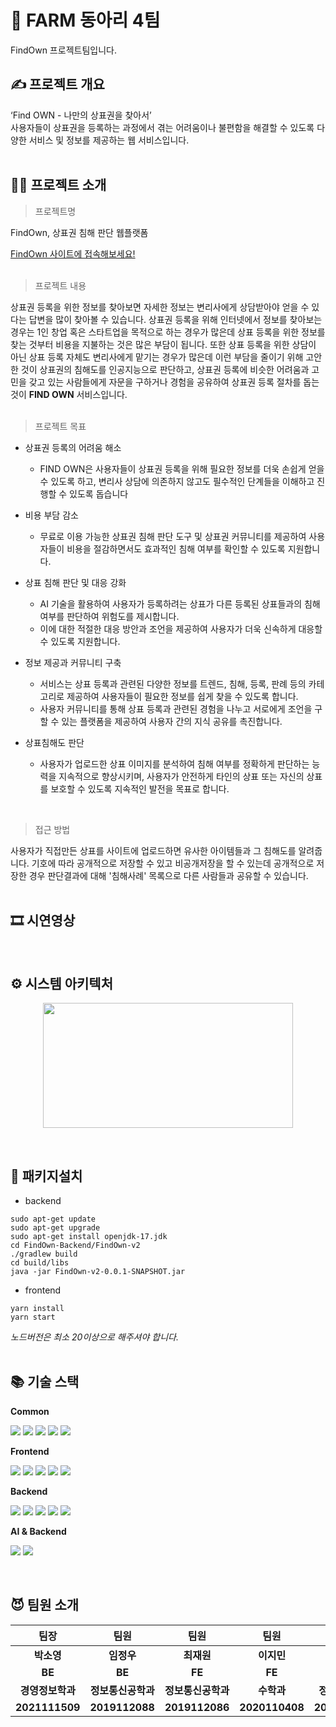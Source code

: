 # 🐾 FARM 동아리 4팀
FindOwn 프로젝트팀입니다.

## ✍️ 프로젝트 개요
 ‘Find OWN - 나만의 상표권을 찾아서’ <br/>
 사용자들이 상표권을 등록하는 과정에서 겪는 어려움이나 불편함을 해결할 수 있도록 다양한 서비스 및 정보를 제공하는 웹 서비스입니다. <br/> 
<br/>

## 🧑‍💻 프로젝트 소개
> 프로젝트명

FindOwn, 상표권 침해 판단 웹플랫폼 <p>
[FindOwn 사이트에 접속해보세요!](https://www.find-own.site/)
<br/> <br/>

> 프로젝트 내용

상표권 등록을 위한 정보를 찾아보면 자세한 정보는 변리사에게 상담받아야 얻을 수 있다는 답변을 많이 찾아볼 수 있습니다. 상표권 등록을 위해 인터넷에서 정보를 찾아보는 경우는 1인 창업 혹은 스타트업을 목적으로 하는 경우가 많은데 상표 등록을 위한 정보를 찾는 것부터 비용을 지불하는 것은 많은
부담이 됩니다. 또한 상표 등록을 위한 상담이 아닌 상표 등록 자체도 변리사에게 맡기는 경우가 많은데 이런 부담을 줄이기 위해 고안한 것이 상표권의 침해도를 인공지능으로 판단하고, 상표권 등록에 비슷한 어려움과 고민을 갖고 있는 사람들에게 자문을 구하거나 경험을 공유하여 상표권 등록 절차를 돕는 것이 <b>FIND OWN</b> 서비스입니다.
<br/><br/>

> 프로젝트 목표

- 상표권 등록의 어려움 해소

   - FIND OWN은 사용자들이 상표권 등록을 위해 필요한 정보를 더욱 손쉽게 얻을 수 있도록 하고, 변리사 상담에 의존하지 않고도 필수적인 단계들을 이해하고 진행할 수 있도록 돕습니다
- 비용 부담 감소

   - 무료로 이용 가능한 상표권 침해 판단 도구 및 상표권 커뮤니티를 제공하여 사용자들이 비용을 절감하면서도 효과적인 침해 여부를 확인할 수 있도록 지원합니다. 
- 상표 침해 판단 및 대응 강화

    - AI 기술을 활용하여 사용자가 등록하려는 상표가 다른 등록된 상표들과의 침해 여부를 판단하여 위험도를 제시합니다.
   - 이에 대한 적절한 대응 방안과 조언을 제공하여 사용자가 더욱 신속하게 대응할 수 있도록 지원합니다.
- 정보 제공과 커뮤니티 구축

   - 서비스는 상표 등록과 관련된 다양한 정보를 트렌드, 침해, 등록, 판례 등의 카테고리로 제공하여 사용자들이 필요한 정보를 쉽게 찾을 수 있도록 합니다.
   - 사용자 커뮤니티를 통해 상표 등록과 관련된 경험을 나누고 서로에게 조언을 구할 수 있는 플랫폼을 제공하여 사용자 간의 지식 공유를 촉진합니다.
- 상표침해도 판단

   -  사용자가 업로드한 상표 이미지를 분석하여 침해 여부를 정확하게 판단하는 능력을 지속적으로 향상시키며, 사용자가 안전하게 타인의 상표 또는 자신의 상표를 보호할 수 있도록 지속적인 발전을 목표로 합니다.

<br/>

> 접근 방법

사용자가 직접만든 상표를 사이트에 업로드하면 유사한 아이템들과 그 침해도를 알려줍니다. 기호에 따라 공개적으로 저장할 수 있고 비공개저장을 할 수 있는데 공개적으로 저장한 경우 판단결과에 대해 '침해사례' 목록으로 다른 사람들과 공유할 수 있습니다. 
<br/><br/>

## 🎞️ 시연영상

<br/>

## ⚙️ 시스템 아키텍처

<p align="center">
<img src="https://github.com/FarmSystem/FindOwn-Frontend/assets/96400257/b4d52c4c-7341-4988-85b6-ab509b4201ab.png" width="400" height="200" />
</p>

<br/>

## 🧨 패키지설치
- backend
```
sudo apt-get update
sudo apt-get upgrade
sudo apt-get install openjdk-17.jdk
cd FindOwn-Backend/FindOwn-v2
./gradlew build
cd build/libs
java -jar FindOwn-v2-0.0.1-SNAPSHOT.jar
```
- frontend
```
yarn install
yarn start
```
_노드버전은 최소 20이상으로 해주셔야 합니다._
<br/><br/>

## 📚 기술 스택
<b>Common</b>

<img src="https://img.shields.io/badge/visualstudiocode-007ACC?style=flat-square&logo=visualstudiocode&logoColor=white"> <img src="https://img.shields.io/badge/ESLint-4B3263?style=flat-square&logo=ESLint&logoColor=white"> <img src="https://img.shields.io/badge/prettier-F7B93E?style=flat-square&logo=prettier&logoColor=white"> <img src="https://img.shields.io/badge/notion-000000?style=flat-square&logo=notion&logoColor=white"> <img src="https://img.shields.io/badge/slack-4A154B?style=flat-square&logo=slack&logoColor=white">

<b>Frontend</b>

<img src="https://img.shields.io/badge/react-444444?style=flat-square&logo=react&logoColor=white"> <img src="https://img.shields.io/badge/TypeScript-3178C6?style=flat-square&logo=TypeScript&logoColor=white"> <img src="https://img.shields.io/badge/recoil-f26b00?style=flat-square&logo=recoil&logoColor=white"> <img src="https://img.shields.io/badge/styledcomponents-DB7093?style=flat-square&logo=styledcomponents&logoColor=white"> <img src="https://img.shields.io/badge/mui-007FFF?style=flat-square&logo=mui&logoColor=white"> 
 

<b>Backend</b>

<img src="https://img.shields.io/badge/Spring-6DB33F?style=flat-square&logo=Spring&logoColor=white"> <img src="https://img.shields.io/badge/springboot-6DB33F?style=flat-square&logo=springboot&logoColor=white"> <img src="https://img.shields.io/badge/Amazon AWS-232F3E?style=flat-square&logo=Amazon AWS&logoColor=white"> <img src="https://img.shields.io/badge/redis-DC382D?style=flat-square&logo=redis&logoColor=white"> <img src="https://img.shields.io/badge/mysql-4479A1?style=flat-square&logo=mysql&logoColor=white">

<b>AI & Backend</b>

<img src="https://img.shields.io/badge/django-092E20?style=flat-square&logo=django&logoColor=white"> <img src="https://img.shields.io/badge/pytorch-EE4C2C?style=flat-square&logo=pytorch&logoColor=white">

<br/>

## 😈 팀원 소개

|       팀장       | 팀원 |       팀원       | 팀원 |       팀원       |       팀원       
|:--------------:|:--:|:--------------:|:--:|:--------------:|:--:|
|    **박소영**     |**임정우**|    **최재원**     |**이지민**|    **오현석**    |**정영준**| 
|     **BE**     |**BE**|   **FE**    |**FE**|   **AI**    |**Security**|
|   **경영정보학과**   |**정보통신공학과**|   **정보통신공학과**   |**수학과**|   **정보통신공학**   |**컴퓨터공학과**|
|   **2021111509**   |**2019112088**|   **2019112086**   |**2020110408**|   **2022112053**   |**2023112435**|g
